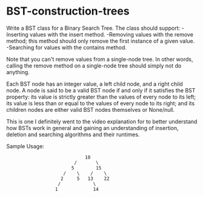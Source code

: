 # BST-construction-trees

Write a BST class for a Binary Search Tree. The class should support: 
-Inserting values with the insert method.
-Removing values with the remove method; this method should only remove the first 
instance of a given value.
-Searching for values with the contains method. 

Note that you can't remove values from a single-node tree. In other words, calling the
remove method on a single-node tree should simply not do anything. 

Each BST node has an integer value, a left child node, and a right child node. 
A node is said to be a valid BST node if and only if it satisfies the BST property: 
its value is strictly greater than the values of every node to its left; its value is 
less than or equal to the values of every node to its right; and its children nodes 
are either valid BST nodes themselves or None/null.

This is one I definitely went to the video explanation for to better understand
how BSTs work in general and gaining an understanding of insertion, deletion and 
searching algorithms and their runtimes. 


Sample Usage: 

                                 10
                             /       \
                            5        15
                         /    \    /    \
                        2     5   13    22
                       /            \
                      1             14
